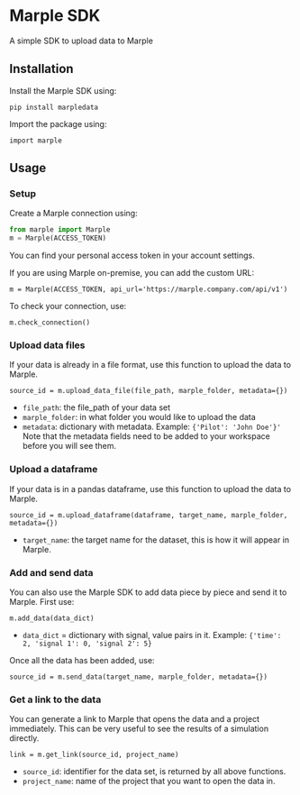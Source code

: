 # Marple SDK

A simple SDK to upload data to Marple

## Installation
Install the Marple SDK using:

`pip install marpledata`

Import the package using:

`import marple`

## Usage
### Setup
Create a Marple connection using:

```python
from marple import Marple
m = Marple(ACCESS_TOKEN)
```

You can find your personal access token in your account settings.

If you are using Marple on-premise, you can add the custom URL:

`m = Marple(ACCESS_TOKEN, api_url='https://marple.company.com/api/v1')`

To check your connection, use:

`m.check_connection()`

### Upload data files
If your data is already in a file format, use this function to upload the data to Marple.

`source_id = m.upload_data_file(file_path, marple_folder, metadata={})`

- `file_path`: the file_path of your data set
- `marple_folder`: in what folder you would like to upload the data
- `metadata`: dictionary with metadata. Example: `{'Pilot': 'John Doe'}'` Note that the metadata fields need to be added to your workspace before you will see them.

### Upload a dataframe
If your data is in a pandas dataframe, use this function to upload the data to Marple.

`source_id = m.upload_dataframe(dataframe, target_name, marple_folder, metadata={})`

- `target_name`: the target name for the dataset, this is how it will appear in Marple.

### Add and send data
You can also use the Marple SDK to add data piece by piece and send it to Marple.
First use:

`m.add_data(data_dict)`

- `data_dict` = dictionary with signal, value pairs in it.
  Example: `{'time': 2, 'signal 1': 0, 'signal 2': 5}`

Once all the data has been added, use:

`source_id = m.send_data(target_name, marple_folder, metadata={})`

### Get a link to the data
You can generate a link to Marple that opens the data and a project immediately. This can be very useful to see the results of a simulation directly.

`link = m.get_link(source_id, project_name)`

- `source_id`: identifier for the data set, is returned by all above functions.
- `project_name`: name of the project that you want to open the data in.